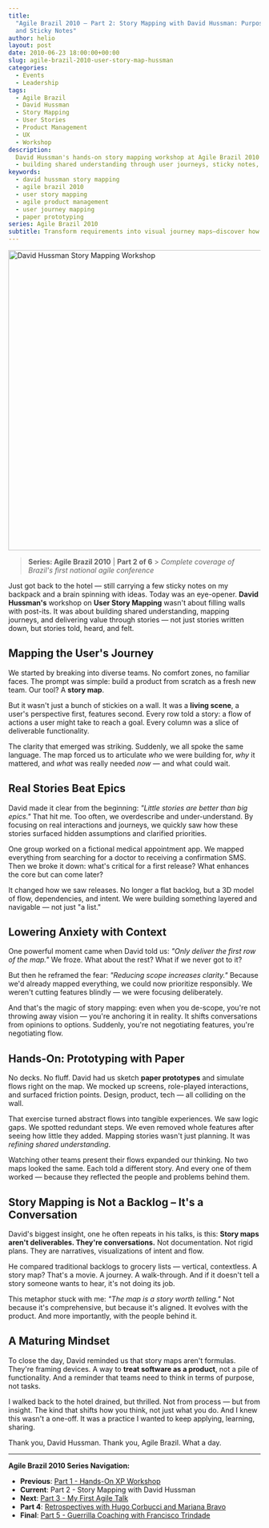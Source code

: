 ```yaml
---
title:
  "Agile Brazil 2010 – Part 2: Story Mapping with David Hussman: Purpose, Flow,
  and Sticky Notes"
author: helio
layout: post
date: 2010-06-23 18:00:00+00:00
slug: agile-brazil-2010-user-story-map-hussman
categories:
  - Events
  - Leadership
tags:
  - Agile Brazil
  - David Hussman
  - Story Mapping
  - User Stories
  - Product Management
  - UX
  - Workshop
description:
  David Hussman's hands-on story mapping workshop at Agile Brazil 2010
  - building shared understanding through user journeys, sticky notes, and paper prototypes.
keywords:
  - david hussman story mapping
  - agile brazil 2010
  - user story mapping
  - agile product management
  - user journey mapping
  - paper prototyping
series: Agile Brazil 2010
subtitle: Transform requirements into visual journey maps—discover how David Hussman's story mapping creates shared understanding, prioritizes features, and builds products that truly serve user workflows
---
```


[<img class="aligncenter size-full wp-image-211" src="/uploads/2010/06/david-hussman-story-mapping.jpg" alt="David Hussman Story Mapping Workshop" width="800" height="600" srcset="/uploads/2010/06/david-hussman-story-mapping.jpg 800w, /uploads/2010/06/david-hussman-story-mapping.jpg 600w" sizes="(max-width: 800px) 100vw, 800px" />][1]

> **Series: Agile Brazil 2010** | **Part 2 of 6** > _Complete coverage of Brazil's first national agile conference_

Just got back to the hotel — still carrying a few sticky notes on my backpack and a brain spinning with ideas. Today was an eye-opener. **David Hussman's** workshop on **User Story Mapping** wasn't about filling walls with post-its. It was about building shared understanding, mapping journeys, and delivering value through stories — not just stories written down, but stories told, heard, and felt.

## Mapping the User's Journey

We started by breaking into diverse teams. No comfort zones, no familiar faces. The prompt was simple: build a product from scratch as a fresh new team. Our tool? A **story map**.

But it wasn't just a bunch of stickies on a wall. It was a **living scene**, a user's perspective first, features second. Every row told a story: a flow of actions a user might take to reach a goal. Every column was a slice of deliverable functionality.

The clarity that emerged was striking. Suddenly, we all spoke the same language. The map forced us to articulate _who_ we were building for, _why_ it mattered, and _what_ was really needed _now_ — and what could wait.

## Real Stories Beat Epics

David made it clear from the beginning: _"Little stories are better than big epics."_ That hit me. Too often, we overdescribe and under-understand. By focusing on real interactions and journeys, we quickly saw how these stories surfaced hidden assumptions and clarified priorities.

One group worked on a fictional medical appointment app. We mapped everything from searching for a doctor to receiving a confirmation SMS. Then we broke it down: what's critical for a first release? What enhances the core but can come later?

It changed how we saw releases. No longer a flat backlog, but a 3D model of flow, dependencies, and intent. We were building something layered and navigable — not just "a list."

## Lowering Anxiety with Context

One powerful moment came when David told us: _"Only deliver the first row of the map."_ We froze. What about the rest? What if we never got to it?

But then he reframed the fear: _"Reducing scope increases clarity."_ Because we'd already mapped everything, we could now prioritize responsibly. We weren't cutting features blindly — we were focusing deliberately.

And that's the magic of story mapping: even when you de-scope, you're not throwing away vision — you're anchoring it in reality. It shifts conversations from opinions to options. Suddenly, you're not negotiating features, you're negotiating flow.

## Hands-On: Prototyping with Paper

No decks. No fluff. David had us sketch **paper prototypes** and simulate flows right on the map. We mocked up screens, role-played interactions, and surfaced friction points. Design, product, tech — all colliding on the wall.

That exercise turned abstract flows into tangible experiences. We saw logic gaps. We spotted redundant steps. We even removed whole features after seeing how little they added. Mapping stories wasn't just planning. It was _refining shared understanding_.

Watching other teams present their flows expanded our thinking. No two maps looked the same. Each told a different story. And every one of them worked — because they reflected the people and problems behind them.

## Story Mapping is Not a Backlog – It's a Conversation

David's biggest insight, one he often repeats in his talks, is this: **Story maps aren't deliverables. They're conversations.** Not documentation. Not rigid plans. They are narratives, visualizations of intent and flow.

He compared traditional backlogs to grocery lists — vertical, contextless. A story map? That's a movie. A journey. A walk-through. And if it doesn't tell a story someone wants to hear, it's not doing its job.

This metaphor stuck with me: _"The map is a story worth telling."_ Not because it's comprehensive, but because it's aligned. It evolves with the product. And more importantly, with the people behind it.

## A Maturing Mindset

To close the day, David reminded us that story maps aren't formulas. They're framing devices. A way to **treat software as a product**, not a pile of functionality. And a reminder that teams need to think in terms of purpose, not tasks.

I walked back to the hotel drained, but thrilled. Not from process — but from insight. The kind that shifts how you think, not just what you do. And I knew this wasn't a one-off. It was a practice I wanted to keep applying, learning, sharing.

Thank you, David Hussman. Thank you, Agile Brazil. What a day.

---

**Agile Brazil 2010 Series Navigation:**

- **Previous**: [Part 1 - Hands-On XP Workshop](../2010-06-22-agile-brazil-2010-introducao-a-programacao-extrema-xp/)
- **Current**: Part 2 - Story Mapping with David Hussman
- **Next**: [Part 3 - My First Agile Talk](../2010-06-24-agile-brazil-2010-primeira-palestra/)
- **Part 4**: [Retrospectives with Hugo Corbucci and Mariana Bravo](../2010-06-25-agile-brazil-2010-retrospectives-corbucci-bravo/)
- **Final**: [Part 5 - Guerrilla Coaching with Francisco Trindade](../2010-06-25-agile-brazil-2010-guerrilla-coaching-trindade/)

[1]: /uploads/2010/06/david-hussman-story-mapping.jpg
